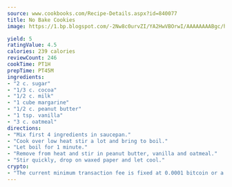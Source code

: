 ```yaml
---
source: www.cookbooks.com/Recipe-Details.aspx?id=840077
title: No Bake Cookies
image: https://1.bp.blogspot.com/-2Nw8c0urvZI/YA2HwVBOrwI/AAAAAAAABgc/hcoCuYbLRGghREWYfHLERS8jzKEXzVPXwCLcBGAsYHQ/s154/14.png

yield: 5
ratingValue: 4.5
calories: 239 calories
reviewCount: 246
cookTime: PT1H
prepTime: PT45M
ingredients:
- "2 c. sugar"
- "1/3 c. cocoa"
- "1/2 c. milk"
- "1 cube margarine"
- "1/2 c. peanut butter"
- "1 tsp. vanilla"
- "3 c. oatmeal"
directions:
- "Mix first 4 ingredients in saucepan."
- "Cook over low heat stir a lot and bring to boil."
- "Let boil for 1 minute."
- "Remove from heat and stir in peanut butter, vanilla and oatmeal."
- "Stir quickly, drop on waxed paper and let cool."
crypto:
- "The current minimum transaction fee is fixed at 0.0001 bitcoin or a tenth of a millibitcoin per kilobyte, recently decreased from one millibitcoin."
---
```

